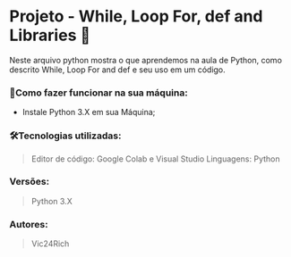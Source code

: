 # Projeto - While, Loop For, def and Libraries 🚀

Neste arquivo python mostra o que aprendemos na aula de Python, como descrito While, Loop For and def e seu uso em um código.

### 🔌Como fazer funcionar na sua máquina:

- Instale Python 3.X em sua Máquina;

### 🛠️Tecnologias utilizadas:

> Editor de código: Google Colab e Visual Studio
Linguagens: Python
> 

### Versões:

> Python 3.X
> 

### Autores:

> Vic24Rich
>
